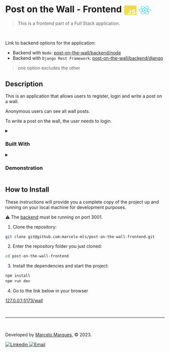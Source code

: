 <h1>Post on the Wall - Frontend
<img align="center" alt="JavaScript" height="30" width="40" src="https://raw.githubusercontent.com/devicons/devicon/master/icons/javascript/javascript-plain.svg">
<img align="center" alt="React" height="30" width="40" src="https://raw.githubusercontent.com/devicons/devicon/master/icons/react/react-original.svg">
</h1>

> This is a frontend part of a Full Stack application.

<br />

Link to backend options for the application:
- Backend with `Node`: [post-on-the-wall/backend/node](https://github.com/marcelo-mls/post-on-the-wall-backend)
- Backend with `Django Rest Framework`: [post-on-the-wall/backend/django](https://github.com/marcelo-mls/post-on-the-wall-backend-drf/tree/main)
> one option excludes the other

## Description

This is an application that allows users to register, login and write a post on a wall.

Anonymous users can see all wall posts.

To write a post on the wall, the user needs to login.

<details>
  <summary>
  
  ### Built With
  </summary>
  
  For the development of this app was chosen [`React`](https://react.dev/), [`Styled Components`](https://styled-components.com/) and [`Material UI`](https://mui.com/material-ui/getting-started/overview/). Combining these three features makes it easy to build efficient front-end apps with a consistent, modern look and feel.
  
  <img height="60" align="left" src="https://raw.githubusercontent.com/devicons/devicon/master/icons/react/react-original.svg">
  <p align="rigth">React is a popular and widely used JavaScript library known for its flexibility, modularity and efficiency. React lets you easily create reusable UI components.</p>

  <img height="60" align="left" src="https://styled-components.com/logo.png">
  <p align="rigth">Styled Components is a library that lets you write CSS code directly in JavaScript files. It also allows for greater flexibility and modularity in styling, as well as easier customization of styles for different components with dynamic styling resources, making it a powerful tool for styling React applications.</p>

  <img height="45" align="left" src="https://seeklogo.com/images/M/material-ui-logo-5BDCB9BA8F-seeklogo.com.png">
  <p align="rigth">Material UI provides pre-built UI components and styling based on Google's Material Design guidelines. Using Material UI can help speed up development time by providing a consistent, easy-to-use set of UI components.</p>
  
  
</details>

<details>
  <summary>
  
  ### Demonstration
  </summary>
  
  - #### Guest view
  ![Guest view](https://user-images.githubusercontent.com/102492818/226949985-6ce05fd8-0dc7-494a-97c9-21d841132d40.png)

  - #### Login/Signup
  https://user-images.githubusercontent.com/102492818/226954914-a61bbcb8-246a-40d8-b18f-c26d79b9c572.mp4

  - #### Authed user view
  https://user-images.githubusercontent.com/102492818/226956434-7454fd2b-f9fc-46ee-9fc7-611a54b9b314.mp4
</details>

## How to Install

These instructions will provide you a complete copy of the project up and running on your local machine for development purposes.

:warning: The [backend](https://github.com/marcelo-mls/post-on-the-wall-backend) must be running on port 3001.


1. Clone the repository:
```sh
git clone git@github.com:marcelo-mls/post-on-the-wall-frontend.git
```

2. Enter the repository folder you just cloned:
```sh
cd post-on-the-wall-frontend
```

3. Install the dependencies and start the project:
```sh
npm install
npm run dev
```
4. Go to the link below in your browser

[127.0.0.1:5173/wall](http://127.0.0.1:5173/wall)

<br />

---

<br />

Developed by [Marcelo Marques](https://www.linkedin.com/in/marcelo-mls/), © 2023.

<div>
  <a href = "https://www.linkedin.com/in/marcelo-mls/">
    <img src="https://img.shields.io/badge/LinkedIn-0077B5?style=for-the-badge&logo=linkedin&logoColor=white" alt="Linkedin" />
  </a>
  <a href="mailto:marcelo-mls@hotmail.com" target="_blank">
    <img src="https://img.shields.io/badge/Hotmail-0077B5?style=for-the-badge&logo=gmail&logoColor=white" alt="Email" />
  </a>
</div>


